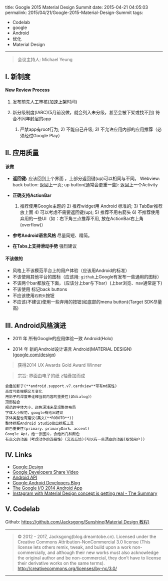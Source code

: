 title: Google 2015 Material Design Summit
date: 2015-04-21 04:05:03
permalink: 2015/04/21/Google-2015-Material-Design-Summit
tags:
- Codelab
- google
- Android
- 优化
- Material Design

---

> 会议主持人: Michael Yeung

## I. 新制度
#### New Review Process
1. 发布前先人工审核(加速上架时间)
2. 新分级制度(IARC)(5月前没做，就会列入未分级，甚至会被下架或找不到)
    符合不同年龄层的app

    1) 严禁app有root行为; 2) 不能自己升级; 3) 不允许应用内部的应用推荐（必须经过Google Play）


<!--more-->
## II. 应用质量

#### 该做
- **返回键:**
    应该回到上个界面 ，上部分返回键(up)可以相同与不同。
    Webview: back button: 返回上一页; up button(通常会更重一些): 返回上一个Activity

- **正确支持ActionBar**
    1) 推荐使用Google主题的 2) 推荐widget用 Android 标准的; 3) TabBar推荐放上面 4) 可以考虑不需要返回键(up); 5) 推荐不用右箭头 6) 不推荐使用弃用的一些UI（如：右下角三点推荐不用, 放在ActionBar右上角(overflow)）

- **参考Android语言风格**
    尽量简短、精简。

- **在Tabs上支持滑动手势**
    强烈建议


#### 不该做的

- 风格上不该模范平台上的用户体验（应该用Android的标准）
- 不该使用其他平台的图标（应该用: `github`上Google有发布一些通用的图标）
- 不该两个bar都放在下面，（应该分上bar与下bar）(上bar浏览、nav通常是下)
- 不该使用 标记back buttons
- 不应该使用`右箭头`按钮
- 不应该(不建议)使用一些弃用的按钮(如底部的menu button)(Target SDK尽量高)


## III. Android风格演进
- 2011 年 所有Google的应用体验一致 Android(Holo)

- 2014 年 新的Android设计语言 Android(MATERIAL DESIGN)([google.com/design](google.com/design))

 > 获得2014 UX Awards Gold Award Winner

 > 宗旨: 界面由电子的纸 z轴叠加而成

```
会叠加影子(**android.support.v7.cardview**带有md属性)
高度可能根据交互变化
用影子的深度来诠释当前内容的重要性(如dialog)）
顶部黏合
规范的字体大小、颜色深浅来呈现整体布局
字体大小规范，google有给出建议
字体类型也有建议(英文(**ROBOTO**))
整体排版Android Studio给出排版工具
颜色重要性(primary、primaryDark、accent)
Google Api，给一张图片，会给出几种颜色
有意义的动画（考虑动作的连接性）(交互反馈)(可以有一些调皮的动画(取悦用户))
```

## IV. Links

- [Google Design](http://google.com/design)
- [Google Developers Share Video](youtube.com/GoogleDevelopers)
- [Android API](http://developer.android.com)
- [Google Android Developers Blog](android-developers.blogspot.com)
- [The Google I/O 2014 Android App](github.com/google/iosched)
- [Instagram with Material Design concept is getting real - The Summary](http://frogermcs.github.io/Instagram-with-Material-Design-concept-is-getting-real-the-summary/)

## V. Codelab

Github: [https://github.com/Jacksgong/Sunshine(Material Design 教程)](https://github.com/Jacksgong/Sunshine)

---

> © 2012 - 2017, Jacksgong(blog.dreamtobe.cn). Licensed under the Creative Commons Attribution-NonCommercial 3.0 license (This license lets others remix, tweak, and build upon a work non-commercially, and although their new works must also acknowledge the original author and be non-commercial, they don’t have to license their derivative works on the same terms). http://creativecommons.org/licenses/by-nc/3.0/

---

